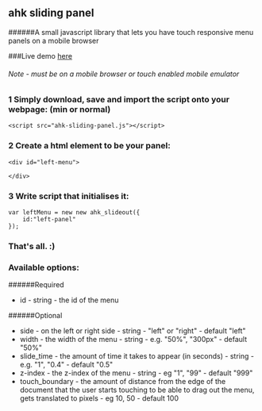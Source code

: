 ## ahk sliding panel

######A small javascript library that lets you have touch responsive menu panels on a mobile browser

###Live demo [here](http://www.allenhashkey.com/wp-content/uploads/2016/01/index.html)

###### Note - must be on a mobile browser or touch enabled mobile emulator

### 1 Simply download, save and import the script onto your webpage: (min or normal)
```
<script src="ahk-sliding-panel.js"></script>
```

### 2 Create a html element to be your panel:
```
<div id="left-menu">

</div>
```
### 3 Write script that initialises it:
```
var leftMenu = new new ahk_slideout({
	id:"left-panel"
});
```
### That's all. :)

### Available options:

######Required
- id - string - the id of the menu

######Optional
- side - on the left or right side - string - "left" or "right" - default "left"
- width - the width of the menu - string - e.g. "50%", "300px" - default "50%"
- slide_time - the amount of time it takes to appear (in seconds) - string - e.g. "1", "0.4" - default "0.5"
- z-index - the z-index of the menu - string - eg "1", "99" - default "999"
- touch_boundary - the amount of distance from the edge of the document that the user starts touching to be able to drag out the menu, gets translated to pixels - eg 10, 50 - default 100


